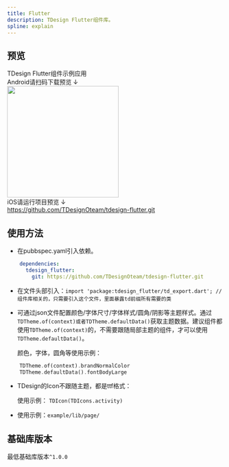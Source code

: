 ```yaml
---
title: Flutter
description: TDesign Flutter组件库。
spline: explain
---
```


## 预览

TDesign Flutter组件示例应用
<br/>
Android请扫码下载预览 ↓
<br/>
<img width="260" src="/flutter/assets/qrcode/td_apk_qrcode.png" />
<br/>
iOS请运行项目预览 ↓
<br/>
https://github.com/TDesignOteam/tdesign-flutter.git

## 使用方法
- 在pubbspec.yaml引入依赖。
```yaml
    dependencies:
      tdesign_flutter:
        git: https://github.com/TDesignOteam/tdesign-flutter.git
```
    
- 在文件头部引入：`import 'package:tdesign_flutter/td_export.dart'; // 组件库相关的，只需要引入这个文件，里面暴露td前缀所有需要的类`
- 可通过json文件配置颜色/字体尺寸/字体样式/圆角/阴影等主题样式。通过`TDTheme.of(context)或者TDTheme.defaultData()`获取主题数据。建议组件都使用`TDTheme.of(context)`的，不需要跟随局部主题的组件，才可以使用`TDTheme.defaultData()`。
    
    颜色，字体，圆角等使用示例：
```dart
    TDTheme.of(context).brandNormalColor
    TDTheme.defaultData().fontBodyLarge
```
- TDesign的Icon不跟随主题，都是ttf格式：

    使用示例：
    `TDIcon(TDIcons.activity)`
    
- 使用示例：`example/lib/page/`

## 基础库版本

最低基础库版本`^1.0.0`
